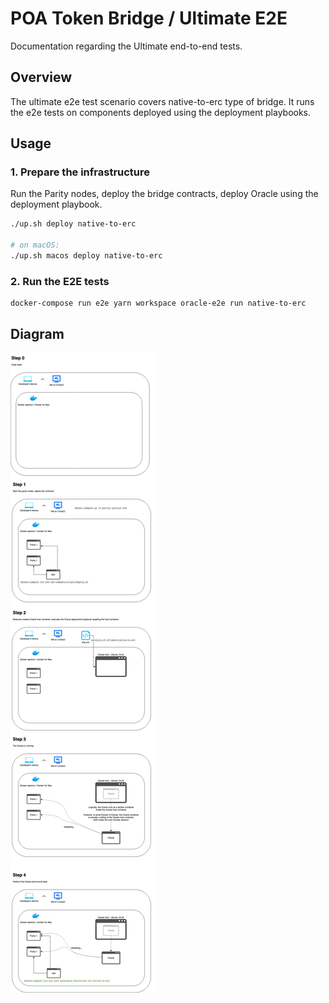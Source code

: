 # POA Token Bridge / Ultimate E2E

Documentation regarding the Ultimate end-to-end tests.

## Overview

The ultimate e2e test scenario covers native-to-erc type of bridge.
It runs the e2e tests on components deployed using the deployment playbooks.


## Usage

### 1. Prepare the infrastructure

Run the Parity nodes, deploy the bridge contracts, deploy Oracle using the deployment playbook.

```bash
./up.sh deploy native-to-erc

# on macOS:
./up.sh macos deploy native-to-erc
```

### 2. Run the E2E tests

```
docker-compose run e2e yarn workspace oracle-e2e run native-to-erc
```

## Diagram

![diagram](./ultimate.png)

